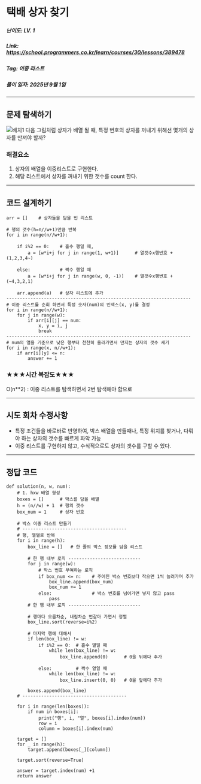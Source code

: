 # 택배 상자 찾기
##### 난이도: ***LV. 1***
##### Link: https://school.programmers.co.kr/learn/courses/30/lessons/389478
##### Tag:  이중 리스트
##### 풀이 일자: 2025년 9월 1일
***
## 문제 탐색하기

![배치1](https://grepp-programmers.s3.ap-northeast-2.amazonaws.com/files/production/e06b4c0d-0ce6-4a2d-8ad4-ba20f9398145/ex1-1.png)
다음 그림처럼 상자가 배열 될 때, 특정 번호의 상자를 꺼내기 위해선 몇개의 상자를 만져야 할까?

### 해결요소
1. 상자의 배열을 이중리스트로 구현한다.
2. 해당 리스트에서 상자를 꺼내기 위한 갯수를 count 한다.
***
## 코드 설계하기
```
arr = []    # 상자들을 담을 빈 리스트

# 행의 갯수(h=n//w+1)만큼 반복
for i in range(n//w+1):

    if i%2 == 0:    # 홀수 행일 때,
        a = [w*i+j for j in range(1, w+1)]      # 열갯수x행번호 + (1,2,3,4~)

    else:           # 짝수 행일 때
        a = [w*i+j for j in range(w, 0, -1)]    # 열갯수x행번호 + (~4,3,2,1)
    
    arr.append(a)   # 상자 리스트에 추가
---------------------------------------------------------------------
# 이중 리스트를 순회 하면서 특정 숫자(num)의 인덱스(x, y)를 결정
for i in range(n//w+1):
    for j in range(w):
        if arr[i][j] == num:
            x, y = i, j
            break
---------------------------------------------------------------------
# num의 열을 기준으로 낮은 행부터 천천히 올라가면서 만지는 상자의 갯수 세기
for i in range(x, n//w+1):
    if arr[i][y] <= n:
        answer += 1
```
### ★★★시간 복잡도★★★
O(n**2) : 이중 리스트를 탐색하면서 2번 탐색해야 함으로
***
## 시도 회차 수정사항
- 특정 조건들을 바로바로 반영하여, 박스 배열을 만들때나, 특정 위치를 찾거나, 다뤄야 하는 상자의 갯수를 빠르게 파악 가능
- 이중 리스트를 구현하지 않고, 수식적으로도 상자의 갯수를 구할 수 있다.
***
## 정답 코드
```
def solution(n, w, num):
    # 1. hxw 배열 형성
    boxes = []      # 박스를 담을 배열
    h = (n//w) + 1  # 행의 갯수
    box_num = 1     # 상자 번호
    
    # 박스 이중 리스트 만들기
    # ---------------------------------------
    # 행, 열별로 반복
    for i in range(h):
        box_line = []   # 한 줄의 박스 정보를 담을 리스트
        
        # 한 행 내부 로직 ---------------------------
        for j in range(w):
            # 박스 번호 부여하는 로직
            if box_num <= n:    # 주어진 박스 번호보다 작으면 1씩 늘려가며 추가
                box_line.append(box_num)
                box_num += 1
            else:               # 박스 번호를 넘어가면 넣지 않고 pass
                pass
        # 한 행 내부 로직 ---------------------------
        
        # 행마다 오름차순, 내림차순 번갈아 가면서 정렬
        box_line.sort(reverse=i%2)
        
        # 마지막 행에 대해서
        if len(box_line) != w:
            if i%2 == 0:  # 홀수 열일 때
                while len(box_line) != w:
                    box_line.append(0)      # 0을 뒤에다 추가

            else:         # 짝수 열일 때
                while len(box_line) != w:
                    box_line.insert(0, 0)   # 0을 앞에다 추가
        
        boxes.append(box_line)
    # ---------------------------------------

    for i in range(len(boxes)):
        if num in boxes[i]:
            print("행", i, "열", boxes[i].index(num))
            row = i
            column = boxes[i].index(num)
    
    target = []
    for _ in range(h):
        target.append(boxes[_][column])
    
    target.sort(reverse=True)

    answer = target.index(num) +1
    return answer
```